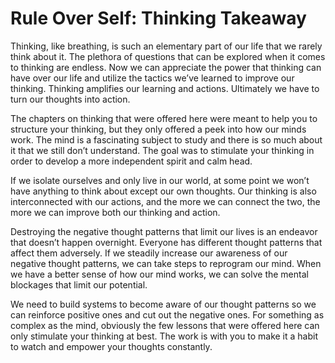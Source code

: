 # Rule Over Self: Thinking Takeaway

Thinking, like breathing, is such an elementary part of our life that we rarely think about it. The plethora of questions that can be explored when it comes to thinking are endless. Now we can appreciate the power that thinking can have over our life and utilize the tactics we’ve learned to improve our thinking. Thinking amplifies our learning and actions. Ultimately we have to turn our thoughts into action.

The chapters on thinking that were offered here were meant to help you to structure your thinking, but they only offered a peek into how our minds work. The mind is a fascinating subject to study and there is so much about it that we still don’t understand. The goal was to stimulate your thinking in order to develop a more independent spirit and calm head.

If we isolate ourselves and only live in our world, at some point we won’t have anything to think about except our own thoughts. Our thinking is also interconnected with our actions, and the more we can connect the two, the more we can improve both our thinking and action.

Destroying the negative thought patterns that limit our lives is an endeavor that doesn’t happen overnight. Everyone has different thought patterns that affect them adversely. If we steadily increase our awareness of our negative thought patterns, we can take steps to reprogram our mind. When we have a better sense of how our mind works, we can solve the mental blockages that limit our potential.

We need to build systems to become aware of our thought patterns so we can reinforce positive ones and cut out the negative ones. For something as complex as the mind, obviously the few lessons that were offered here can only stimulate your thinking at best. The work is with you to make it a habit to watch and empower your thoughts constantly.
